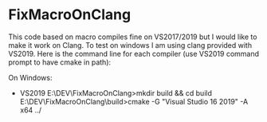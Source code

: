 # FixMacroOnClang

This code based on macro compiles fine on VS2017/2019 but I would like to make it work on Clang.
To test on windows I am using clang provided with VS2019.
Here is the command line for each compiler (use VS2019 command prompt to have cmake in path):

On Windows:

* VS2019
E:\DEV\FixMacroOnClang>mkdir build && cd build
E:\DEV\FixMacroOnClang\build>cmake -G "Visual Studio 16 2019" -A x64 ../



